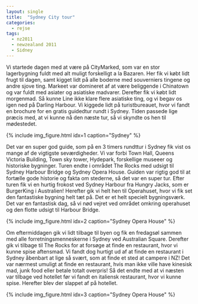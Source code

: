 ```yaml
---
layout: single
title:  "Sydney City tour"
categories:
  - rejse
tags:
  - nz2011
  - newzealand 2011
  - Sidney
---
```

Vi startede dagen med at være på CityMarked, som var en stor lagerbygning fuldt med alt muligt forskelligt a la Bazaren. Her fik vi købt lidt frugt til dagen, samt kigget lidt på alle boderne med souverniers tingene og andre sjove ting. Markeet var domineret af at være beliggende i Chinatown og var fuldt med asiater og asiatiske madvarer. Derefter fik vi købt lidt morgenmad. Så kunne Line ikke klare flere asiatiske ting, og vi begav os igen ned på Darling Harbour. Vi kiggede lidt på turistbureauet, hvor vi fandt en brochure for en gratis guidedtur rundt i Sydney. Tiden passede lige præcis med, at vi kunne nå den næste tur, så vi skyndte os hen til mødestedet.

{% include img_figure.html idx=1 caption="Sydney" %}

Det var en super god guide, som på en 3 timers rundttur i Sydney fik vist os mange af de vigtigste seværdigheder. Vi var forbi Town Hall, Queens Victoria Building, Town sky tower, Hydepark, forskellige museeer og historiske bygninger. Turen endte i området The Rocks med udsigt til Sydney Harbour Bridge og Sydney Opera House. Guiden var rigtig god til at fortælle gode historie og fakta om stederne, så det var en super tur.
Efter turen fik vi en hurtig frokost ved Sydney Harbour fra Hungry Jacks, som er BurgerKing i Australien! Herefter gik vi helt hen til Operahuset, hvor vi fik set den fantastiske bygning helt tæt på. Det er et helt specielt bygningsværk. Det var en fantastisk dag, så vi nød vejret ved området omkring operahuset og den flotte udsigt til Harbour Bridge.

{% include img_figure.html idx=2 caption="Sydney Opera House" %}

Om eftermiddagen gik vi lidt tilbage til byen og fik en fredagsøl sammen med alle forretningsmenneskerne i Sydney ved Australian Square. Derefter gik vi tilbage til The Rocks for at forsøge at finde en restaurant, hvor vi kunne spise aftensmad. Vi fandt dog hurtigt ud af at finde en restaurant i Sydney åbenbart at lige så svært, som at finde et sted at campere i NZ! Det var nærmest umuligt at finde en restaurant, hvis man ikke ville have kinesisk mad, junk food eller betale totalt overpris! Så det endte med at vi næsten var tilbage ved hotellet før vi fandt en italiensk restaurant, hvor vi kunne spise. Herefter blev der slappet af på hotellet.

{% include img_figure.html idx=3 caption="Sydney Opera House" %}
